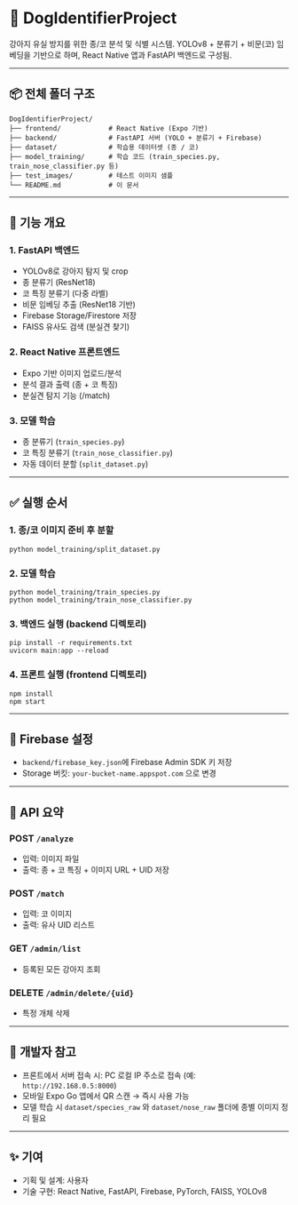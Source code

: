 # 🐶 DogIdentifierProject

강아지 유실 방지를 위한 종/코 분석 및 식별 시스템. YOLOv8 + 분류기 + 비문(코) 임베딩을 기반으로 하며, React Native 앱과 FastAPI 백엔드로 구성됨.

---

## 📦 전체 폴더 구조

```
DogIdentifierProject/
├── frontend/            # React Native (Expo 기반)
├── backend/             # FastAPI 서버 (YOLO + 분류기 + Firebase)
├── dataset/             # 학습용 데이터셋 (종 / 코)
├── model_training/      # 학습 코드 (train_species.py, train_nose_classifier.py 등)
├── test_images/         # 테스트 이미지 샘플
└── README.md            # 이 문서
```

---

## 🚀 기능 개요

### 1. FastAPI 백엔드

* YOLOv8로 강아지 탐지 및 crop
* 종 분류기 (ResNet18)
* 코 특징 분류기 (다중 라벨)
* 비문 임베딩 추출 (ResNet18 기반)
* Firebase Storage/Firestore 저장
* FAISS 유사도 검색 (분실견 찾기)

### 2. React Native 프론트엔드

* Expo 기반 이미지 업로드/분석
* 분석 결과 출력 (종 + 코 특징)
* 분실견 탐지 기능 (/match)

### 3. 모델 학습

* 종 분류기 (`train_species.py`)
* 코 특징 분류기 (`train_nose_classifier.py`)
* 자동 데이터 분할 (`split_dataset.py`)

---

## ✅ 실행 순서

### 1. 종/코 이미지 준비 후 분할

```
python model_training/split_dataset.py
```

### 2. 모델 학습

```
python model_training/train_species.py
python model_training/train_nose_classifier.py
```

### 3. 백엔드 실행 (backend 디렉토리)

```
pip install -r requirements.txt
uvicorn main:app --reload
```

### 4. 프론트 실행 (frontend 디렉토리)

```
npm install
npm start
```

---

## 🔐 Firebase 설정

* `backend/firebase_key.json`에 Firebase Admin SDK 키 저장
* Storage 버킷: `your-bucket-name.appspot.com` 으로 변경

---

## 📮 API 요약

### POST `/analyze`

* 입력: 이미지 파일
* 출력: 종 + 코 특징 + 이미지 URL + UID 저장

### POST `/match`

* 입력: 코 이미지
* 출력: 유사 UID 리스트

### GET `/admin/list`

* 등록된 모든 강아지 조회

### DELETE `/admin/delete/{uid}`

* 특정 개체 삭제

---

## 🧠 개발자 참고

* 프론트에서 서버 접속 시: PC 로컬 IP 주소로 접속 (예: `http://192.168.0.5:8000`)
* 모바일 Expo Go 앱에서 QR 스캔 → 즉시 사용 가능
* 모델 학습 시 `dataset/species_raw` 와 `dataset/nose_raw` 폴더에 종별 이미지 정리 필요

---

## ✨ 기여

* 기획 및 설계: 사용자
* 기술 구현: React Native, FastAPI, Firebase, PyTorch, FAISS, YOLOv8
